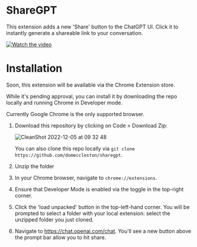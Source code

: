 # ShareGPT

This extension adds a new 'Share' button to the ChatGPT UI. Click it to instantly generate a shareable link to your conversation.

[![Watch the video](https://img.youtube.com/vi/lrjC9PTemJw/maxresdefault.jpg)](https://www.youtube.com/watch?v=lrjC9PTemJw&feature=emb_title)

# Installation

Soon, this extension will be available via the Chrome Extension store.

While it's pending approval, you can install it by downloading the repo locally and running Chrome in Developer mode.

Currently Google Chrome is the only supported browser.

1. Download this repository by clicking on Code > Download Zip:

     ![CleanShot 2022-12-05 at 09 32 48](https://user-images.githubusercontent.com/28986134/205677167-37cc1a26-e4cb-423f-943c-0ade9012c53c.png)
  
      You can also clone this repo locally via `git clone https://github.com/domeccleston/sharegpt`.
   
2. Unzip the folder
3. In your Chrome browser, navigate to `chrome://extensions`.
4. Ensure that Developer Mode is enabled via the toggle in the top-right corner.
5. Click the 'load unpacked' button in the top-left-hand corner. You will be prompted to select a folder with your local extension: select the unzipped folder you just cloned.
6. Navigate to https://chat.openai.com/chat. You'll see a new button above the prompt bar allow you to hit share.

